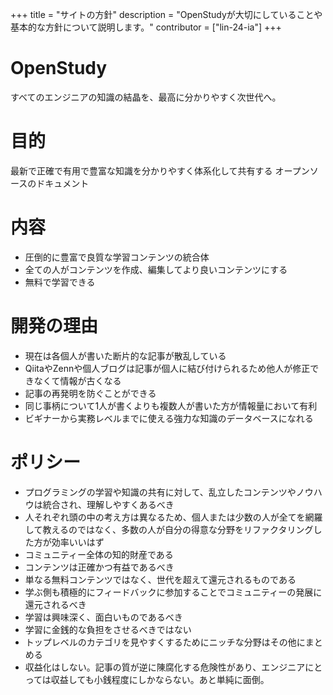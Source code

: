 +++
title = "サイトの方針"
description = "OpenStudyが大切にしていることや基本的な方針について説明します。"
contributor = ["lin-24-ia"]
+++

# OpenStudy

すべてのエンジニアの知識の結晶を、最高に分かりやすく次世代へ。

# 目的

最新で正確で有用で豊富な知識を分かりやすく体系化して共有する
オープンソースのドキュメント

# 内容

- 圧倒的に豊富で良質な学習コンテンツの統合体
- 全ての人がコンテンツを作成、編集してより良いコンテンツにする
- 無料で学習できる

# 開発の理由

- 現在は各個人が書いた断片的な記事が散乱している
- QiitaやZennや個人ブログは記事が個人に結び付けられるため他人が修正できなくて情報が古くなる
- 記事の再発明を防ぐことができる
- 同じ事柄について1人が書くよりも複数人が書いた方が情報量において有利
- ビギナーから実務レベルまでに使える強力な知識のデータベースになれる

# ポリシー

- プログラミングの学習や知識の共有に対して、乱立したコンテンツやノウハウは統合され、理解しやすくあるべき
- 人それぞれ頭の中の考え方は異なるため、個人または少数の人が全てを網羅して教えるのではなく、多数の人が自分の得意な分野をリファクタリングした方が効率いいはず
- コミュニティー全体の知的財産である
- コンテンツは正確かつ有益であるべき
- 単なる無料コンテンツではなく、世代を超えて還元されるものである
- 学ぶ側も積極的にフィードバックに参加することでコミュニティーの発展に還元されるべき
- 学習は興味深く、面白いものであるべき
- 学習に金銭的な負担をさせるべきではない
- トップレベルのカテゴリを見やすくするためにニッチな分野はその他にまとめる
- 収益化はしない。記事の質が逆に陳腐化する危険性があり、エンジニアにとっては収益しても小銭程度にしかならない。あと単純に面倒。
